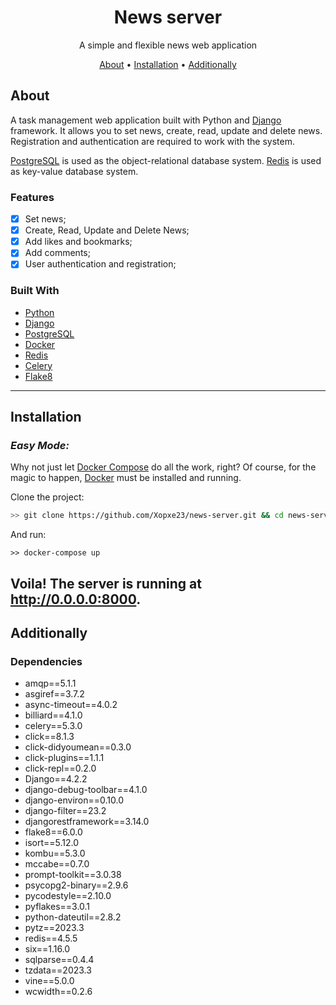 <div align="center">
<h1>News server</h1>
<p>
A simple and flexible news web application
</p>

<p>
<a href="#about">About</a> •
<a href="#installation">Installation</a> •
<a href="#additionally">Additionally</a>
</p>

</div>

## About

A task management web application built with Python and [Django](https://www.djangoproject.com/) framework. It allows you to set news, create, read, update and delete news. Registration and authentication are required to work with the system.

[PostgreSQL](https://www.postgresql.org/) is used as the object-relational database system.
[Redis](https://redis.io/) is used as key-value database system.

### Features

* [x] Set news;
* [x] Create, Read, Update and Delete News;
* [x] Add likes and bookmarks;
* [x] Add comments;
* [x] User authentication and registration;
### Built With

* [Python](https://www.python.org/)
* [Django](https://www.djangoproject.com/)
* [PostgreSQL](https://www.postgresql.org/)
* [Docker](https://www.docker.com/)
* [Redis](https://redis.io/)
* [Celery](https://docs.celeryq.dev/en/stable/)
* [Flake8](https://flake8.pycqa.org/en/latest/)

---
## Installation

### _Easy Mode:_

Why not just let [Docker Compose](https://docs.docker.com/compose/) do all the work, right? Of course, for the magic to happen, [Docker](https://docs.docker.com/desktop/) must be installed and running. 

Clone the project:
```bash
>> git clone https://github.com/Xopxe23/news-server.git && cd news-server
```

And run:
```shell
>> docker-compose up
```

Voila! The server is running at http://0.0.0.0:8000.
---

## Additionally

### Dependencies

* amqp==5.1.1
* asgiref==3.7.2
* async-timeout==4.0.2
* billiard==4.1.0
* celery==5.3.0
* click==8.1.3
* click-didyoumean==0.3.0
* click-plugins==1.1.1
* click-repl==0.2.0
* Django==4.2.2
* django-debug-toolbar==4.1.0
* django-environ==0.10.0
* django-filter==23.2
* djangorestframework==3.14.0
* flake8==6.0.0
* isort==5.12.0
* kombu==5.3.0
* mccabe==0.7.0
* prompt-toolkit==3.0.38
* psycopg2-binary==2.9.6
* pycodestyle==2.10.0
* pyflakes==3.0.1
* python-dateutil==2.8.2
* pytz==2023.3
* redis==4.5.5
* six==1.16.0
* sqlparse==0.4.4
* tzdata==2023.3
* vine==5.0.0
* wcwidth==0.2.6



